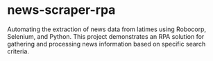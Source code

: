 # news-scraper-rpa
Automating the extraction of news data from latimes using Robocorp, Selenium, and Python. This project demonstrates an RPA solution for gathering and processing news information based on specific search criteria.
